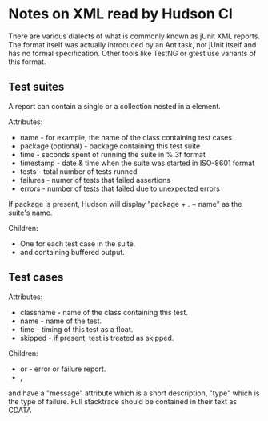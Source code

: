 Notes on XML read by Hudson CI
==============================

There are various dialects of what is commonly known as jUnit XML reports. 
The format itself was actually introduced by an Ant task, not jUnit itself and
has no formal specification. Other tools like TestNG or gtest use variants
of this format.


Test suites
-----------

A report can contain a single <testsuite /> or a collection nested in a <testsuites /> element.

Attributes:

  * name - for example, the name of the class containing test cases
  * package (optional) - package containing this test suite 
  * time - seconds spent of running the suite in %.3f format
  * timestamp - date & time when the suite was started in ISO-8601 format
  * tests - total number of tests runned
  * failures - numer of tests that failed assertions
  * errors - number of tests that failed due to unexpected errors
  
If package is present, Hudson will display "package + . + name" as the suite's name.
  
Children:

  * One <testcase /> for each test case in the suite.
  * <system-out /> and <system-err /> containing buffered output.


Test cases
-----------

Attributes:

  * classname - name of the class containing this test.
  * name - name of the test. 
  * time - timing of this test as a float.
  * skipped - if present, test is treated as skipped.
 
Children:
  * <error /> or <failure /> - error or failure report.
  * <system-out />, <system-err />
  
<error> and <failure> have a "message" attribute which is a short description, "type" which
is the type of failure. Full stacktrace should be contained in their text as CDATA
 
  
  
  
 
 
 

